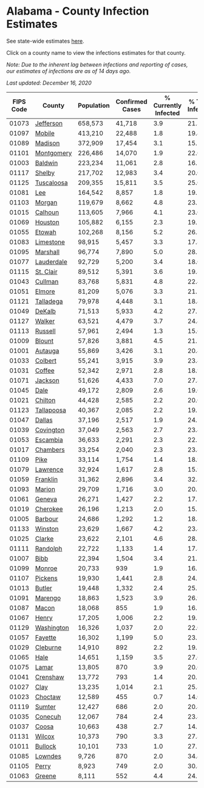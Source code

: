 # Alabama - County Infection Estimates

See state-wide estimates [here](/infections/us-al).

Click on a county name to view the infections estimates for that county.

*Note: Due to the inherent lag between infections and reporting of cases, our estimates of infections are as of 14 days ago.*

*Last updated: December 16, 2020*

|   FIPS Code |                   County |   Population |   Confirmed Cases |   % Currently Infected |   % Total Infected |
|-------------|--------------------------|--------------|-------------------|------------------------|--------------------|
|       01073 |   [Jefferson](jefferson) |      658,573 |            41,718 |                    3.9 |               21.3 |
|       01097 |         [Mobile](mobile) |      413,210 |            22,488 |                    1.8 |               19.4 |
|       01089 |       [Madison](madison) |      372,909 |            17,454 |                    3.1 |               15.5 |
|       01101 | [Montgomery](montgomery) |      226,486 |            14,070 |                    1.9 |               22.0 |
|       01003 |       [Baldwin](baldwin) |      223,234 |            11,061 |                    2.8 |               16.5 |
|       01117 |         [Shelby](shelby) |      217,702 |            12,983 |                    3.4 |               20.0 |
|       01125 | [Tuscaloosa](tuscaloosa) |      209,355 |            15,811 |                    3.5 |               25.0 |
|       01081 |               [Lee](lee) |      164,542 |             8,857 |                    1.8 |               19.1 |
|       01103 |         [Morgan](morgan) |      119,679 |             8,662 |                    4.8 |               23.7 |
|       01015 |       [Calhoun](calhoun) |      113,605 |             7,966 |                    4.1 |               23.0 |
|       01069 |       [Houston](houston) |      105,882 |             6,155 |                    2.3 |               19.2 |
|       01055 |         [Etowah](etowah) |      102,268 |             8,156 |                    5.2 |               26.3 |
|       01083 |   [Limestone](limestone) |       98,915 |             5,457 |                    3.3 |               17.8 |
|       01095 |     [Marshall](marshall) |       96,774 |             7,890 |                    5.0 |               28.3 |
|       01077 | [Lauderdale](lauderdale) |       92,729 |             5,200 |                    3.4 |               18.0 |
|       01115 |   [St. Clair](st.-clair) |       89,512 |             5,391 |                    3.6 |               19.8 |
|       01043 |       [Cullman](cullman) |       83,768 |             5,831 |                    4.8 |               22.4 |
|       01051 |         [Elmore](elmore) |       81,209 |             5,076 |                    3.3 |               21.2 |
|       01121 |   [Talladega](talladega) |       79,978 |             4,448 |                    3.1 |               18.4 |
|       01049 |         [DeKalb](dekalb) |       71,513 |             5,933 |                    4.2 |               27.5 |
|       01127 |         [Walker](walker) |       63,521 |             4,479 |                    3.7 |               24.4 |
|       01113 |       [Russell](russell) |       57,961 |             2,494 |                    1.3 |               15.6 |
|       01009 |         [Blount](blount) |       57,826 |             3,881 |                    4.5 |               21.7 |
|       01001 |       [Autauga](autauga) |       55,869 |             3,426 |                    3.1 |               20.4 |
|       01033 |       [Colbert](colbert) |       55,241 |             3,915 |                    3.9 |               23.4 |
|       01031 |         [Coffee](coffee) |       52,342 |             2,971 |                    2.8 |               18.9 |
|       01071 |       [Jackson](jackson) |       51,626 |             4,433 |                    7.0 |               27.8 |
|       01045 |             [Dale](dale) |       49,172 |             2,809 |                    2.6 |               19.0 |
|       01021 |       [Chilton](chilton) |       44,428 |             2,585 |                    2.2 |               20.0 |
|       01123 | [Tallapoosa](tallapoosa) |       40,367 |             2,085 |                    2.2 |               19.2 |
|       01047 |         [Dallas](dallas) |       37,196 |             2,517 |                    1.9 |               24.7 |
|       01039 |   [Covington](covington) |       37,049 |             2,563 |                    2.7 |               23.4 |
|       01053 |     [Escambia](escambia) |       36,633 |             2,291 |                    2.3 |               22.2 |
|       01017 |     [Chambers](chambers) |       33,254 |             2,040 |                    2.3 |               23.8 |
|       01109 |             [Pike](pike) |       33,114 |             1,754 |                    1.4 |               18.9 |
|       01079 |     [Lawrence](lawrence) |       32,924 |             1,617 |                    2.8 |               15.9 |
|       01059 |     [Franklin](franklin) |       31,362 |             2,896 |                    3.4 |               32.8 |
|       01093 |         [Marion](marion) |       29,709 |             1,716 |                    3.0 |               20.2 |
|       01061 |         [Geneva](geneva) |       26,271 |             1,427 |                    2.2 |               17.5 |
|       01019 |     [Cherokee](cherokee) |       26,196 |             1,213 |                    2.0 |               15.2 |
|       01005 |       [Barbour](barbour) |       24,686 |             1,292 |                    1.2 |               18.8 |
|       01133 |       [Winston](winston) |       23,629 |             1,667 |                    4.2 |               23.4 |
|       01025 |         [Clarke](clarke) |       23,622 |             2,101 |                    4.6 |               28.5 |
|       01111 |     [Randolph](randolph) |       22,722 |             1,133 |                    1.4 |               17.8 |
|       01007 |             [Bibb](bibb) |       22,394 |             1,504 |                    3.4 |               21.7 |
|       01099 |         [Monroe](monroe) |       20,733 |               939 |                    1.9 |               16.1 |
|       01107 |       [Pickens](pickens) |       19,930 |             1,441 |                    2.8 |               24.2 |
|       01013 |         [Butler](butler) |       19,448 |             1,332 |                    2.4 |               25.5 |
|       01091 |       [Marengo](marengo) |       18,863 |             1,523 |                    3.9 |               26.9 |
|       01087 |           [Macon](macon) |       18,068 |               855 |                    1.9 |               16.7 |
|       01067 |           [Henry](henry) |       17,205 |             1,006 |                    2.2 |               19.7 |
|       01129 | [Washington](washington) |       16,326 |             1,037 |                    2.0 |               22.0 |
|       01057 |       [Fayette](fayette) |       16,302 |             1,199 |                    5.0 |               23.5 |
|       01029 |     [Cleburne](cleburne) |       14,910 |               892 |                    2.2 |               19.5 |
|       01065 |             [Hale](hale) |       14,651 |             1,159 |                    3.5 |               27.6 |
|       01075 |           [Lamar](lamar) |       13,805 |               870 |                    3.9 |               20.6 |
|       01041 |     [Crenshaw](crenshaw) |       13,772 |               793 |                    1.4 |               20.2 |
|       01027 |             [Clay](clay) |       13,235 |             1,014 |                    2.1 |               25.8 |
|       01023 |       [Choctaw](choctaw) |       12,589 |               455 |                    0.7 |               14.0 |
|       01119 |         [Sumter](sumter) |       12,427 |               686 |                    2.0 |               20.4 |
|       01035 |       [Conecuh](conecuh) |       12,067 |               784 |                    2.4 |               23.4 |
|       01037 |           [Coosa](coosa) |       10,663 |               438 |                    2.7 |               14.2 |
|       01131 |         [Wilcox](wilcox) |       10,373 |               790 |                    3.3 |               27.8 |
|       01011 |       [Bullock](bullock) |       10,101 |               733 |                    1.0 |               27.7 |
|       01085 |       [Lowndes](lowndes) |        9,726 |               870 |                    2.0 |               34.4 |
|       01105 |           [Perry](perry) |        8,923 |               749 |                    2.0 |               30.8 |
|       01063 |         [Greene](greene) |        8,111 |               552 |                    4.4 |               24.7 |
